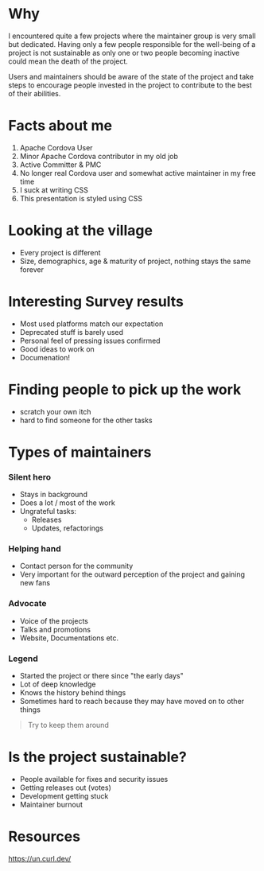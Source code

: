 # Why

I encountered quite a few projects where the maintainer group is very small but dedicated. Having only a few people responsible for the well-being of a project is not sustainable as only one or two people becoming inactive could mean the death of the project.

Users and maintainers should be aware of the state of the project and take steps to encourage people invested in the project to contribute to the best of their abilities.

# Facts about me

1. Apache Cordova User
2. Minor Apache Cordova contributor in my old job
3. Active Committer & PMC
4. No longer real Cordova user and somewhat active maintainer in my free time
5. I suck at writing CSS
6. This presentation is styled using CSS

# Looking at the village

* Every project is different
* Size, demographics, age & maturity of project, nothing stays the same forever

# Interesting Survey results

* Most used platforms match our expectation
* Deprecated stuff is barely used
* Personal feel of pressing issues confirmed
* Good ideas to work on
* Documenation!

# Finding people to pick up the work

* scratch your own itch
* hard to find someone for the other tasks


# Types of maintainers

### Silent hero

* Stays in background
* Does a lot / most of the work
* Ungrateful tasks:
  * Releases
  * Updates, refactorings

### Helping hand

* Contact person for the community
* Very important for the outward perception of the project and gaining new fans

### Advocate

* Voice of the projects
* Talks and promotions
* Website, Documentations etc.

### Legend

* Started the project or there since "the early days"
* Lot of deep knowledge
* Knows the history behind things
* Sometimes hard to reach because they may have moved on to other things

> Try to keep them around

# Is the project sustainable?

* People available for fixes and security issues
* Getting releases out (votes)
* Development getting stuck
* Maintainer burnout

# Resources

https://un.curl.dev/
